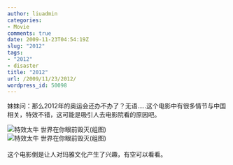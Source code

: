 ```yaml
---
author: liuadmin
categories:
- Movie
comments: true
date: 2009-11-23T04:54:19Z
slug: "2012"
tags:
- "2012"
- disaster
title: "2012"
url: /2009/11/23/2012/
wordpress_id: 50098
---
```


妹妹问：那么2012年的奥运会还办不办了？无语.....这个电影中有很多情节与中国相关，特效不错，这可能是吸引人去电影院看的原因吧。<br />

![特效太牛 世界在你眼前毁灭(组图)](http://img1.cache.netease.com/catchpic/3/39/397895DE161987F5BE74EBA36D1A7B4E.jpg)<br />![特效太牛 世界在你眼前毁灭(组图)](http://img1.cache.netease.com/catchpic/2/25/2502574AFE718FA450D16AD0EE504C91.jpg)<br /><br />这个电影倒是让人对玛雅文化产生了兴趣，有空可以看看。
